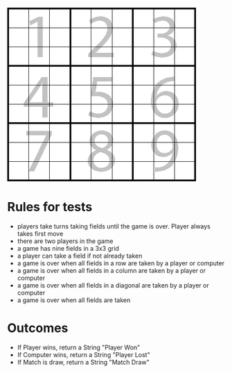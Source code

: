 ![alt text](tictac.png8.png "Logo Title Text 1")

# Rules for tests

- players take turns taking fields until the game is over. Player  always takes first move
- there are two players in the game
- a game has nine fields in a 3x3 grid
- a player can take a field if not already taken 
- a game is over when all fields in a row are taken by a player or computer
- a game is over when all fields in a column are taken by a player or computer
- a game is over when all fields in a diagonal are taken by a player or computer
- a game is over when all fields are taken

# Outcomes

- If Player wins, return a String "Player Won"
- If Computer wins, return a String "Player Lost"
- If Match is draw, return a String "Match Draw"


